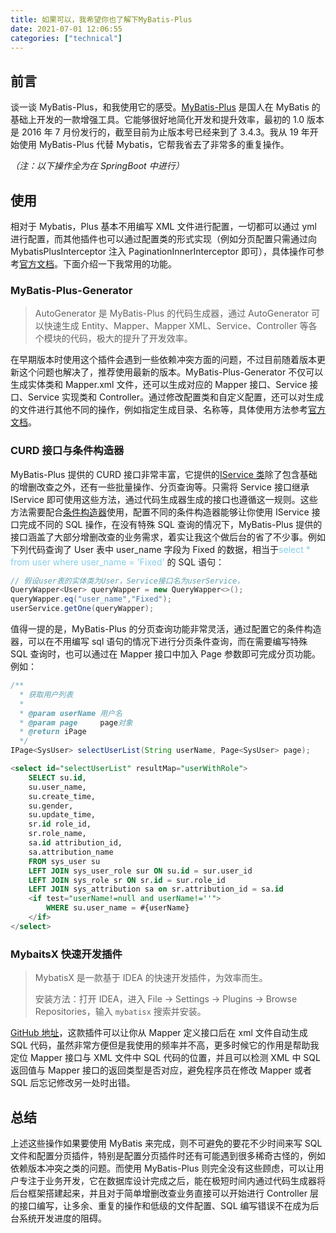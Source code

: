 ```yaml
---
title: 如果可以，我希望你也了解下MyBatis-Plus
date: 2021-07-01 12:06:55
categories: ["technical"]
---
```


## 前言

 谈一谈 MyBatis-Plus，和我使用它的感受。[MyBatis-Plus](https://baomidou.com/guide/) 是国人在 MyBatis 的基础上开发的一款增强工具。它能够很好地简化开发和提升效率，最初的 1.0 版本是 2016 年 7 月份发行的，截至目前为止版本号已经来到了 3.4.3。我从 19 年开始使用 MyBatis-Plus 代替 Mybatis，它帮我省去了非常多的重复操作。

_（注：以下操作全为在 SpringBoot 中进行）_

## 使用

相对于 Mybatis，Plus 基本不用编写 XML 文件进行配置，一切都可以通过 yml 进行配置，而其他插件也可以通过配置类的形式实现（例如分页配置只需通过向 MybatisPlusInterceptor 注入 PaginationInnerInterceptor 即可），具体操作可参考[官方文档](https://mybatis.plus/guide/interceptor.html#mybatisplusinterceptor)。下面介绍一下我常用的功能。

### MyBatis-Plus-Generator

> AutoGenerator 是 MyBatis-Plus 的代码生成器，通过 AutoGenerator 可以快速生成 Entity、Mapper、Mapper XML、Service、Controller 等各个模块的代码，极大的提升了开发效率。

在早期版本时使用这个插件会遇到一些依赖冲突方面的问题，不过目前随着版本更新这个问题也解决了，推荐使用最新的版本。MyBatis-Plus-Generator 不仅可以生成实体类和 Mapper.xml 文件，还可以生成对应的 Mapper 接口、Service 接口、Service 实现类和 Controller。通过修改配置类和自定义配置，还可以对生成的文件进行其他不同的操作，例如指定生成目录、名称等，具体使用方法参考[官方文档](https://mybatis.plus/guide/generator.html#%E4%BD%BF%E7%94%A8%E6%95%99%E7%A8%8B)。

### CURD 接口与条件构造器

MyBatis-Plus 提供的 CURD 接口非常丰富，它提供的[IService 类](https://gitee.com/baomidou/mybatis-plus/blob/3.0/mybatis-plus-extension/src/main/java/com/baomidou/mybatisplus/extension/service/IService.java)除了包含基础的增删改查之外，还有一些批量操作、分页查询等。只需将 Service 接口继承 IService 即可使用这些方法，通过代码生成器生成的接口也遵循这一规则。这些方法需要配合[条件构造器](https://mybatis.plus/guide/wrapper.html#abstractwrapper)使用，配置不同的条件构造器能够让你使用 IService 接口完成不同的 SQL 操作，在没有特殊 SQL 查询的情况下，MyBatis-Plus 提供的接口涵盖了大部分增删改查的业务需求，着实让我这个做后台的省了不少事。例如下列代码查询了 User 表中 user_name 字段为 Fixed 的数据，相当于<font color="skyblue">select \* from user where user_name = 'Fixed'</font> 的 SQL 语句：

```java
// 假设user表的实体类为User，Service接口名为userService，
QueryWapper<User> queryWapper = new QueryWapper<>();
queryWapper.eq("user_name","Fixed");
userService.getOne(queryWapper);
```

值得一提的是，MyBatis-Plus 的分页查询功能非常灵活，通过配置它的条件构造器，可以在不用编写 sql 语句的情况下进行分页条件查询，而在需要编写特殊 SQL 查询时，也可以通过在 Mapper 接口中加入 Page 参数即可完成分页功能。例如：

```java
/**
  * 获取用户列表
  *
  * @param userName 用户名
  * @param page     page对象
  * @return iPage
  */
IPage<SysUser> selectUserList(String userName, Page<SysUser> page);
```

```sql
<select id="selectUserList" resultMap="userWithRole">
    SELECT su.id,
    su.user_name,
    su.create_time,
    su.gender,
    su.update_time,
    sr.id role_id,
    sr.role_name,
    sa.id attribution_id,
    sa.attribution_name
    FROM sys_user su
    LEFT JOIN sys_user_role sur ON su.id = sur.user_id
    LEFT JOIN sys_role sr ON sr.id = sur.role_id
    LEFT JOIN sys_attribution sa on sr.attribution_id = sa.id
    <if test="userName!=null and userName!=''">
        WHERE su.user_name = #{userName}
    </if>
</select>
```

### MybaitsX 快速开发插件

> MybatisX 是一款基于 IDEA 的快速开发插件，为效率而生。
>
> 安装方法：打开 IDEA，进入 File -> Settings -> Plugins -> Browse Repositories，输入 `mybatisx` 搜索并安装。

[GitHub 地址](https://gitee.com/baomidou/MybatisX)，这款插件可以让你从 Mapper 定义接口后在 xml 文件自动生成 SQL 代码，虽然非常方便但是我使用的频率并不高，更多时候它的作用是帮助我定位 Mapper 接口与 XML 文件中 SQL 代码的位置，并且可以检测 XML 中 SQL 返回值与 Mapper 接口的返回类型是否对应，避免程序员在修改 Mapper 或者 SQL 后忘记修改另一处时出错。

## 总结

上述这些操作如果要使用 MyBatis 来完成，则不可避免的要花不少时间来写 SQL 文件和配置分页插件，特别是配置分页插件时还有可能遇到很多稀奇古怪的，例如依赖版本冲突之类的问题。而使用 MyBatis-Plus 则完全没有这些顾虑，可以让用户专注于业务开发，它在数据库设计完成之后，能在极短时间内通过代码生成器将后台框架搭建起来，并且对于简单增删改查业务直接可以开始进行 Controller 层的接口编写，让多余、重复的操作和低级的文件配置、SQL 编写错误不在成为后台系统开发进度的阻碍。
